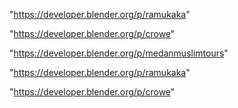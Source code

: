 "https://developer.blender.org/p/ramukaka"

"https://developer.blender.org/p/crowe"

"https://developer.blender.org/p/medanmuslimtours"

 
"https://developer.blender.org/p/ramukaka"


"https://developer.blender.org/p/crowe"


 
